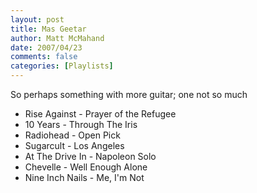```yaml
---
layout: post
title: Mas Geetar
author: Matt McMahand
date: 2007/04/23
comments: false
categories: [Playlists]
---
```


<p>So perhaps something with more guitar; one not so much</p>
<ul>
<li>Rise Against - Prayer of the Refugee</li>
<li>10 Years - Through The Iris</li>
<li>Radiohead - Open Pick</li>
<li>Sugarcult - Los Angeles</li>
<li>At The Drive In - Napoleon Solo</li>
<li>Chevelle - Well Enough Alone</li>
<li>Nine Inch Nails - Me, I'm Not</li>
</ul>
